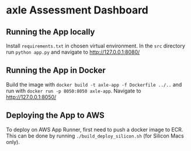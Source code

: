 # axle Assessment Dashboard


## Running the App locally

Install `requirements.txt` in chosen virtual environment. In the `src` directory run `python app.py` and navigate to http://127.0.0.1:8080/

## Running the App in Docker

Build the image with `docker build -t axle-app -f Dockerfile ../..` and run with `docker run -p 8050:8050 axle-app`. Navigate to http://127.0.0.1:8050/


## Deploying the App to AWS

To deploy on AWS App Runner, first need to push a docker image to ECR. This can be done by running `./build_deploy_silicon.sh` (for Silicon Macs only).

